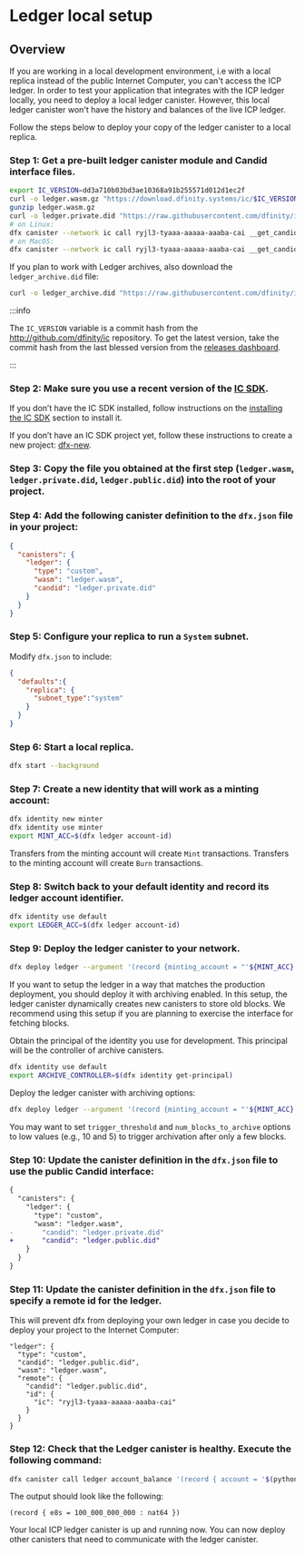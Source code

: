# Ledger local setup


## Overview
If you are working in a local development environment, i.e with a local replica instead of the public Internet Computer, you can't access the ICP ledger. In order to test your application that integrates with the ICP ledger locally, you need to deploy a local ledger canister. However, this local ledger canister won't have the history and balances of the live ICP ledger.

Follow the steps below to deploy your copy of the ledger canister to a local replica.

### Step 1:  Get a pre-built ledger canister module and Candid interface files.

``` sh
export IC_VERSION=dd3a710b03bd3ae10368a91b255571d012d1ec2f
curl -o ledger.wasm.gz "https://download.dfinity.systems/ic/$IC_VERSION/canisters/ledger-canister_notify-method.wasm.gz"
gunzip ledger.wasm.gz
curl -o ledger.private.did "https://raw.githubusercontent.com/dfinity/ic/$IC_VERSION/rs/rosetta-api/ledger.did"
# on Linux: 
dfx canister --network ic call ryjl3-tyaaa-aaaaa-aaaba-cai __get_candid_interface_tmp_hack '()' --query | sed -i 's/\\n/\n/g'
# on MacOS:
dfx canister --network ic call ryjl3-tyaaa-aaaaa-aaaba-cai __get_candid_interface_tmp_hack '()' --query | sed 's/\\n/\n/g'
```

If you plan to work with Ledger archives, also download the `ledger_archive.did` file:
    
``` sh
curl -o ledger_archive.did "https://raw.githubusercontent.com/dfinity/ic/$IC_VERSION/rs/rosetta-api/icp_ledger/ledger_archive.did"
```

:::info

The `IC_VERSION` variable is a commit hash from the <http://github.com/dfinity/ic> repository. To get the latest version, take the commit hash from the last blessed version from the [releases dashboard](https://dashboard.internetcomputer.org/releases).

:::

### Step 2:  Make sure you use a recent version of the [IC SDK](/developer-docs/setup/install/index.mdx).
If you don’t have the IC SDK installed, follow instructions on the [installing the IC SDK](/developer-docs/setup/install/index.mdx) section to install it.

If you don’t have an IC SDK project yet, follow these instructions to create a new project: [dfx-new](/references/cli-reference/dfx-new.md).

### Step 3:  Copy the file you obtained at the first step (`ledger.wasm`, `ledger.private.did`, `ledger.public.did`) into the root of your project.

### Step 4:  Add the following canister definition to the `dfx.json` file in your project:

``` json
{
  "canisters": {
    "ledger": {
      "type": "custom",
      "wasm": "ledger.wasm",
      "candid": "ledger.private.did"
    }
  }
}
```
    
### Step 5: Configure your replica to run a `System` subnet. 
Modify `dfx.json` to include:

```json
{
  "defaults":{
    "replica": {
      "subnet_type":"system"
    }
  }
}
```

### Step 6:  Start a local replica.

``` sh
dfx start --background
```

### Step 7:  Create a new identity that will work as a minting account:

``` sh
dfx identity new minter
dfx identity use minter
export MINT_ACC=$(dfx ledger account-id)
```

Transfers from the minting account will create `Mint` transactions. Transfers to the minting account will create `Burn` transactions.

### Step 8:  Switch back to your default identity and record its ledger account identifier.

``` sh
dfx identity use default
export LEDGER_ACC=$(dfx ledger account-id)
```

### Step 9:  Deploy the ledger canister to your network.

``` sh
dfx deploy ledger --argument '(record {minting_account = "'${MINT_ACC}'"; initial_values = vec { record { "'${LEDGER_ACC}'"; record { e8s=100_000_000_000 } }; }; send_whitelist = vec {}})'
```

If you want to setup the ledger in a way that matches the production deployment, you should deploy it with archiving enabled. In this setup, the ledger canister dynamically creates new canisters to store old blocks. We recommend using this setup if you are planning to exercise the interface for fetching blocks.

Obtain the principal of the identity you use for development. This principal will be the controller of archive canisters.

``` sh
dfx identity use default
export ARCHIVE_CONTROLLER=$(dfx identity get-principal)
```

Deploy the ledger canister with archiving options:

``` sh
dfx deploy ledger --argument '(record {minting_account = "'${MINT_ACC}'"; initial_values = vec { record { "'${LEDGER_ACC}'"; record { e8s=100_000_000_000 } }; }; send_whitelist = vec {}; archive_options = opt record { trigger_threshold = 2000; num_blocks_to_archive = 1000; controller_id = principal "'${ARCHIVE_CONTROLLER}'" }})'
```

You may want to set `trigger_threshold` and `num_blocks_to_archive` options to low values (e.g., 10 and 5) to trigger archivation after only a few blocks.

### Step 10: Update the canister definition in the `dfx.json` file to use the public Candid interface:

``` diff
{
  "canisters": {
    "ledger": {
      "type": "custom",
      "wasm": "ledger.wasm",
-       "candid": "ledger.private.did"
+       "candid": "ledger.public.did"
    }
  }
}
```

### Step 11: Update the canister definition in the `dfx.json` file to specify a remote id for the ledger. 
This will prevent dfx from deploying your own ledger in case you decide to deploy your project to the Internet Computer:

```
"ledger": {
  "type": "custom",
  "candid": "ledger.public.did",
  "wasm": "ledger.wasm",
  "remote": {
    "candid": "ledger.public.did",
    "id": {
      "ic": "ryjl3-tyaaa-aaaaa-aaaba-cai"
    }
  }
}
```

### Step 12: Check that the Ledger canister is healthy. Execute the following command:

``` sh
dfx canister call ledger account_balance '(record { account = '$(python3 -c 'print("vec{" + ";".join([str(b) for b in bytes.fromhex("'$LEDGER_ACC'")]) + "}")')' })'
```

The output should look like the following:

    (record { e8s = 100_000_000_000 : nat64 })

Your local ICP ledger canister is up and running now. You can now deploy other canisters that need to communicate with the ledger canister.
